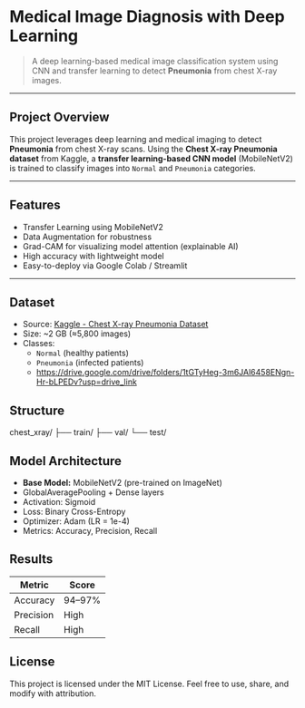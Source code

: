 # Medical Image Diagnosis with Deep Learning
> A deep learning-based medical image classification system using CNN and transfer learning to detect **Pneumonia** from chest X-ray images.
---
##  Project Overview

This project leverages deep learning and medical imaging to detect **Pneumonia** from chest X-ray scans. Using the **Chest X-ray Pneumonia dataset** from Kaggle, a **transfer learning-based CNN model** (MobileNetV2) is trained to classify images into `Normal` and `Pneumonia` categories.

---

##  Features

-  Transfer Learning using MobileNetV2
-  Data Augmentation for robustness
-  Grad-CAM for visualizing model attention (explainable AI)
-  High accuracy with lightweight model
-  Easy-to-deploy via Google Colab / Streamlit

---

##  Dataset

- Source: [Kaggle - Chest X-ray Pneumonia Dataset](https://www.kaggle.com/paultimothymooney/chest-xray-pneumonia)
- Size: ~2 GB (≈5,800 images)
- Classes: 
  - `Normal` (healthy patients)
  - `Pneumonia` (infected patients)
  - https://drive.google.com/drive/folders/1tGTyHeg-3m6JAl6458ENgn-Hr-bLPEDv?usp=drive_link

## Structure

chest_xray/
├── train/
├── val/
└── test/


##  Model Architecture

-  **Base Model:** MobileNetV2 (pre-trained on ImageNet)
-  GlobalAveragePooling + Dense layers
-  Activation: Sigmoid
-  Loss: Binary Cross-Entropy
-  Optimizer: Adam (LR = 1e-4)
-  Metrics: Accuracy, Precision, Recall

## Results

| Metric    | Score     |
|-----------|-----------|
| Accuracy  | 94–97%    |
| Precision | High      |
| Recall    | High      |


## License
This project is licensed under the MIT License.
Feel free to use, share, and modify with attribution.





